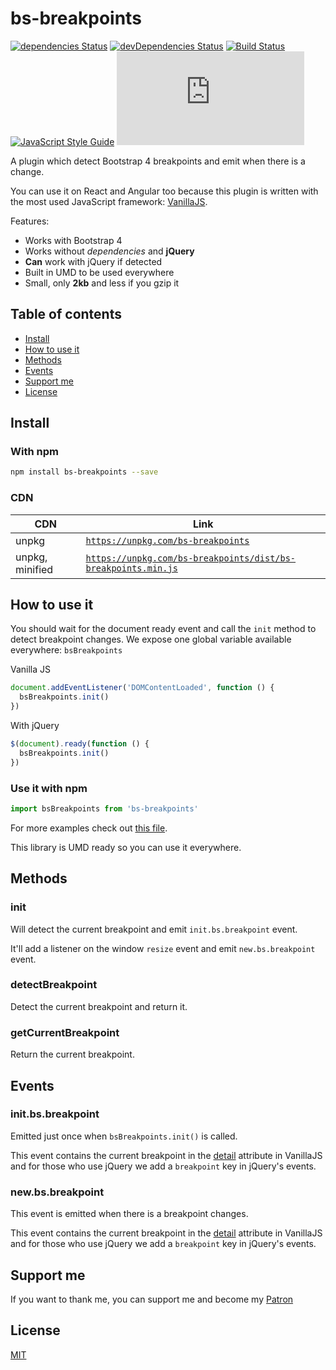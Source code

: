 # bs-breakpoints

[![dependencies Status](https://img.shields.io/david/Johann-S/bs-breakpoints.svg)](https://david-dm.org/Johann-S/bs-breakpoints)
[![devDependencies Status](https://img.shields.io/david/dev/Johann-S/bs-breakpoints.svg)](https://david-dm.org/Johann-S/bs-breakpoints?type=dev)
[![Build Status](https://img.shields.io/travis/Johann-S/bs-breakpoints/master.svg)](https://travis-ci.org/Johann-S/bs-breakpoints)
[![JavaScript Style Guide](https://img.shields.io/badge/code_style-standard-brightgreen.svg)](https://standardjs.com/)
[![JS gzip size](https://img.badgesize.io/Johann-S/bs-breakpoints/master/dist/bs-breakpoints.min.js?compression=gzip&label=JS+gzip+size)](https://github.com/Johann-S/bs-breakpoints/tree/master/dist/bs-breakpoints.min.js)

A plugin which detect Bootstrap 4 breakpoints and emit when there is a change.

You can use it on React and Angular too because this plugin is written with the most used JavaScript framework: [VanillaJS](http://vanilla-js.com/).

Features:

- Works with Bootstrap 4
- Works without *dependencies* and **jQuery**
- **Can** work with jQuery if detected
- Built in UMD to be used everywhere
- Small, only **2kb** and less if you gzip it

## Table of contents

- [Install](#install)
- [How to use it](#how-to-use-it)
- [Methods](#methods)
- [Events](#events)
- [Support me](#support-me)
- [License](#license)

## Install

### With npm

```sh
npm install bs-breakpoints --save
```

### CDN

CDN | Link
------------ | -------------
unpkg | [`https://unpkg.com/bs-breakpoints`](https://unpkg.com/bs-breakpoints)
unpkg, minified | [`https://unpkg.com/bs-breakpoints/dist/bs-breakpoints.min.js`](https://unpkg.com/bs-breakpoints/dist/bs-breakpoints.min.js)

## How to use it

You should wait for the document ready event and call the `init` method to detect breakpoint changes.
We expose one global variable available everywhere: `bsBreakpoints`

Vanilla JS
```js
document.addEventListener('DOMContentLoaded', function () {
  bsBreakpoints.init()
})
```

With jQuery
```js
$(document).ready(function () {
  bsBreakpoints.init()
})
```

### Use it with npm

```js
import bsBreakpoints from 'bs-breakpoints'
```

For more examples check out [this file](https://github.com/Johann-S/bs-breakpoints/blob/master/tests/index.html).

This library is UMD ready so you can use it everywhere.

## Methods

### init

Will detect the current breakpoint and emit `init.bs.breakpoint` event.

It'll add a listener on the window `resize` event and emit `new.bs.breakpoint` event.

### detectBreakpoint

Detect the current breakpoint and return it.

### getCurrentBreakpoint

Return the current breakpoint.

## Events

### init.bs.breakpoint

Emitted just once when `bsBreakpoints.init()` is called.

This event contains the current breakpoint in the [detail](https://developer.mozilla.org/en-US/docs/Web/API/CustomEvent/detail) attribute in VanillaJS and for those who use jQuery we add a `breakpoint` key in jQuery's events.

### new.bs.breakpoint

This event is emitted when there is a breakpoint changes.

This event contains the current breakpoint in the [detail](https://developer.mozilla.org/en-US/docs/Web/API/CustomEvent/detail) attribute in VanillaJS and for those who use jQuery we add a `breakpoint` key in jQuery's events.

## Support me

If you want to thank me, you can support me and become my [Patron](https://www.patreon.com/jservoire)

## License

[MIT](https://github.com/Johann-S/bs-custom-file-input/blob/master/LICENSE)
